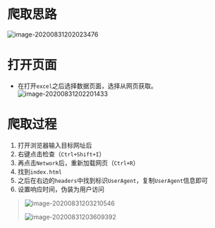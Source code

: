 # 爬取思路

![image-20200831202023476](https://gitee.com/zr001/writeimges/raw/master/images/image-20200831202023476.png)

# 打开页面

- 在打开`excel`之后选择数据页面，选择从网页获取。![image-20200831202201433](https://gitee.com/zr001/writeimges/raw/master/images/image-20200831202201433.png)

# 爬取过程

1. 打开浏览器输入目标网址后
2. 右键点击检查（`Ctrl+Shift+I`）
3. 再点击`Network`后，重新加载网页（`Ctrl+R`）
4. 找到`index.html`
5. 之后在右边的`headers`中找到标识`UserAgent`，复制`UserAgent`信息即可
6. 设置响应时间，伪装为用户访问

> ![image-20200831203210546](https://gitee.com/zr001/writeimges/raw/master/images/image-20200831203210546.png)
>
> ![image-20200831203609392](https://gitee.com/zr001/writeimges/raw/master/images/image-20200831203609392.png)